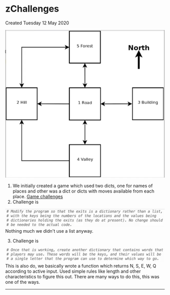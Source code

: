 # zChallenges
Created Tuesday 12 May 2020


![](./zChallenges/pasted_image.png)

1. We initially created a game which used two dicts, one for names of places and other was a dict or dicts with moves available from each place. [Game challenges](../../codes/8_game_challenge.py)
2. Challenge is

![](./zChallenges/pasted_image002.png)
Nothing much we didn't use a list anyway.

3. Challenge is

![](./zChallenges/pasted_image003.png)
This is also do, we basically wrote a function which returns N, S, E, W, Q according to active input.
Used simple rules like length and other characteristics to figure this out.
There are many ways to do this, this was one of the ways.

*****


